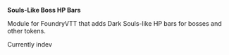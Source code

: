 **Souls-Like Boss HP Bars**

Module for FoundryVTT that adds Dark Souls-like HP bars for bosses and other tokens.

Currently indev